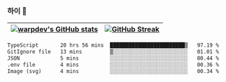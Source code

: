 
### 하이 👋
[![warpdev's GitHub stats](https://github-readme-stats.vercel.app/api?username=warpdev&show_icons=true&theme=vue-dark)](#) |[![GitHub Streak](https://github-readme-streak-stats.herokuapp.com/?user=warpdev&theme=dark)](#)
--- | --- |
<!--START_SECTION:waka-->

```txt
TypeScript       20 hrs 56 mins  ████████████████████████▒   97.19 %
GitIgnore file   13 mins         ▒░░░░░░░░░░░░░░░░░░░░░░░░   01.01 %
JSON             5 mins          ░░░░░░░░░░░░░░░░░░░░░░░░░   00.44 %
.env file        4 mins          ░░░░░░░░░░░░░░░░░░░░░░░░░   00.36 %
Image (svg)      4 mins          ░░░░░░░░░░░░░░░░░░░░░░░░░   00.34 %
```

<!--END_SECTION:waka-->

<!--
**warpdev/warpdev** is a ✨ _special_ ✨ repository because its `README.md` (this file) appears on your GitHub profile.

Here are some ideas to get you started:

- 🔭 I’m currently working on ...
- 🌱 I’m currently learning ...
- 👯 I’m looking to collaborate on ...
- 🤔 I’m looking for help with ...
- 💬 Ask me about ...
- 📫 How to reach me: ...
- 😄 Pronouns: ...
- ⚡ Fun fact: ...
-->
